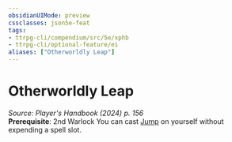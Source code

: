 ```yaml
---
obsidianUIMode: preview
cssclasses: json5e-feat
tags:
- ttrpg-cli/compendium/src/5e/xphb
- ttrpg-cli/optional-feature/ei
aliases: ["Otherworldly Leap"]
---
```

# Otherworldly Leap
*Source: Player's Handbook (2024) p. 156*  
**Prerequisite**: 2nd Warlock
You can cast [Jump](2-Mechanics/CLI/spells/jump-xphb.md) on yourself without expending a spell slot.